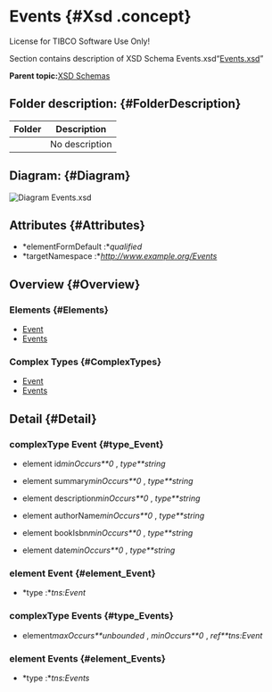 # Events {#Xsd .concept}

License for TIBCO Software Use Only!

Section contains description of XSD Schema Events.xsd“[Events.xsd](Events.xsd)”

**Parent topic:**[XSD Schemas](../../../projects/tibco.bwce.sample.binding.rest.BookStore/common/xsd.md)

## Folder description: {#FolderDescription}

|Folder|Description|
|------|-----------|
| |No description|

## Diagram: {#Diagram}

![Diagram
              Events.xsd](Events.xsd.png)

## Attributes {#Attributes}

-   *elementFormDefault :**qualified*
-   *targetNamespace :**http://www.example.org/Events*

## Overview {#Overview}

### Elements {#Elements}

-   [Event](#element_Event)
-   [Events](#element_Events)

### Complex Types {#ComplexTypes}

-   [Event](#type_Event)
-   [Events](#type_Events)

## Detail {#Detail}

### complexType Event {#type_Event}

-   element id*minOccurs**0* , *type**string*

-   element summary*minOccurs**0* , *type**string*

-   element description*minOccurs**0* , *type**string*

-   element authorName*minOccurs**0* , *type**string*

-   element bookIsbn*minOccurs**0* , *type**string*

-   element date*minOccurs**0* , *type**string*

### element Event {#element_Event}

-   *type :**tns:Event*

### complexType Events {#type_Events}

-   element*maxOccurs**unbounded* , *minOccurs**0* , *ref**tns:Event*

### element Events {#element_Events}

-   *type :**tns:Events*

